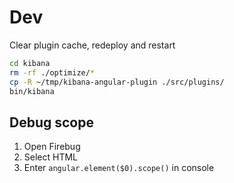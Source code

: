 # Dev
Clear plugin cache, redeploy and restart

```bash
cd kibana
rm -rf ./optimize/*
cp -R ~/tmp/kibana-angular-plugin ./src/plugins/
bin/kibana
```

## Debug scope

1. Open Firebug
2. Select HTML
3. Enter `angular.element($0).scope()` in console